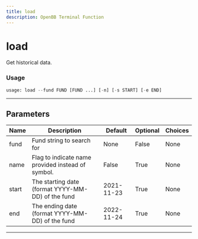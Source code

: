 ```yaml
---
title: load
description: OpenBB Terminal Function
---
```


# load

Get historical data.

### Usage

```python
usage: load --fund FUND [FUND ...] [-n] [-s START] [-e END]
```

---

## Parameters

| Name | Description | Default | Optional | Choices |
| ---- | ----------- | ------- | -------- | ------- |
| fund | Fund string to search for | None | False | None |
| name | Flag to indicate name provided instead of symbol. | False | True | None |
| start | The starting date (format YYYY-MM-DD) of the fund | 2021-11-23 | True | None |
| end | The ending date (format YYYY-MM-DD) of the fund | 2022-11-24 | True | None |
---

